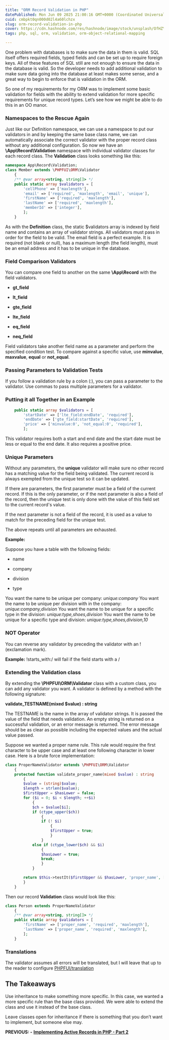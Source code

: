 ```yaml
---
title: "ORM Record Validation in PHP"
datePublished: Mon Jun 09 2025 21:00:16 GMT+0000 (Coordinated Universal Time)
cuid: cmbpkt0qn000d02l4a60lchzx
slug: orm-record-validation-in-php
cover: https://cdn.hashnode.com/res/hashnode/image/stock/unsplash/OfHZYig9SQc/upload/a3dd75123d5b6594447e3d29d8da0e27.jpeg
tags: php, sql, orm, validation, orm-object-relational-mapping

---
```


One problem with databases is to make sure the data in them is valid. SQL itself offers required fields, typed fields and can be set up to require foreign keys. All of these features of SQL still are not enough to ensure the data in the database is valid. So the developer needs to add additional validation to make sure data going into the database at least makes some sense, and a great way to begin to enforce that is validation in the ORM.

So one of my requirements for my ORM was to implement some basic validation for fields with the ability to extend validation for more specific requirements for unique record types. Let’s see how we might be able to do this in an OO manor.

### Namespaces to the Rescue Again

Just like our Definition namespace, we can use a namespace to put our validators in and by keeping the same base class name, we can automatically associate the correct validator with the proper record class without any additional configuration. So now we have an **\\App\\Record\\Validation** namespace with individual validator classes for each record class. The **Validation** class looks something like this:

```php
namespace App\Record\Validation;
class Member extends \PHPFUI\ORM\Validator
	{
 	/** @var array<string, string[]> */
 	public static array $validators = [
 		'cellPhone' => ['maxlength'],
 		'email' => ['required', 'maxlength', 'email', 'unique'],
 		'firstName' => ['required', 'maxlength'],
		'lastName' => ['required', 'maxlength'],
 		'memberId' => ['integer'],
     	];
 	}
```

As with the **Definition** class, the static $validators array is indexed by field name and contains an array of validator strings. All validators must pass in order for the field to be valid. The email field is a perfect example. It is required (not blank or null), has a maximum length (the field length), must be an email address and it has to be unique in the database.

### Field Comparison Validators

You can compare one field to another on the same **\\App\\Record** with the field validators.

* **gt\_field**
    
* **lt\_field**
    
* **gte\_field**
    
* **lte\_field**
    
* **eq\_field**
    
* **neq\_field**
    

Field validators take another field name as a parameter and perform the specified condition test. To compare against a specific value, use **minvalue**, **maxvalue**, **equal** or **not\_equal**.

### Passing Parameters to Validation Tests

If you follow a validation rule by a colon (:), you can pass a parameter to the validator. Use commas to pass multiple parameters for a validator.

### Putting it all Together in an Example

```php
 	public static array $validators = [
 		'startDate' => ['lte_field:endDate', 'required'],
        'endDate' => ['gte_field:startDate', 'required'],
        'price' => ['minvalue:0', 'not_equal:0', 'required'],
     	];
```

This validator requires both a start and end date and the start date must be less or equal to the end date. It also requires a positive price.

### Unique Parameters

Without any parameters, the **unique** validator will make sure no other record has a matching value for the field being validated. The current record is always exempted from the unique test so it can be updated.

If there are parameters, the first parameter must be a field of the current record. If this is the only parameter, or if the next parameter is also a field of the record, then the unique test is only done with the value of this field set to the current record's value.

If the next parameter is not a field of the record, it is used as a value to match for the preceding field for the unique test.

The above repeats until all parameters are exhausted.

**Example:**

Suppose you have a table with the following fields:

* name
    
* company
    
* division
    
* type
    

You want the name to be unique per company: *unique:company* You want the name to be unique per division with in the company: *unique:company,division* You want the name to be unique for a specific type in the division: *unique:type,shoes,division* You want the name to be unique for a specific type and division: *unique:type,shoes,division,10*

### NOT Operator

You can reverse any validator by preceding the validator with an ! (exclamation mark).

**Example:** !starts\_with:/ will fail if the field starts with a /

### Extending the Validation class

By extending the **\\PHPFUI\\ORM\\Validator** class with a custom class, you can add any validator you want. A validator is defined by a method with the following signature:

**validate\_TESTNAME(mixed $value) : string**

The TESTNAME is the name in the array of validator strings. It is passed the value of the field that needs validation. An empty string is returned on a successful validation, or an error message is returned. The error message should be as clear as possible including the expected values and the actual value passed.

Suppose we wanted a proper name rule. This rule would require the first character to be upper case and at least one following character in lower case. Here is a brute force implementation:

```php
class ProperNameValidator extends \PHPFUI\ORM\Validator
    {
	protected function validate_proper_name(mixed $value) : string
		{
        $value = (string)$value;
        $length = strlen($value);
        $firstUpper = $hasLower = false;
        for ($i = 0; $i < $length; ++$i)
            {
            $ch = $value[$i];
            if (ctype_upper($ch))
                {
                if (! $i)
                    {
                    $firstUpper = true;
                    }
                }
            else if (ctype_lower($ch) && $i)
                {
                $hasLower = true;
                break;
                }
            }

		return $this->testIt($firstUpper && $hasLower, 'proper_name', ['value' => $value]);
		}
    }
```

Then our record **Validation** class would look like this:

```php
class Person extends ProperNameValidator
	{
	/** @var array<string, string[]> */
	public static array $validators = [
		'firstName' => ['proper_name', 'required', 'maxlength'],
		'lastName' => ['proper_name', 'required', 'maxlength'],
	    ];
	}
```

### Translations

The validator assumes all errors will be translated, but I will leave that up to the reader to configure [PHPFUI/translation](https://packagist.org/packages/phpfui/translation)

## The Takeaways

Use inheritance to make something more specific. In this case, we wanted a more specific rule than the base class provided. We were able to extend the class and use it instead of the base class.

Leave classes open for inheritance if there is something that you don’t want to implement, but someone else may.

**PREVIOUS: -** [**Implementing Active Records in PHP - Part 2**](https://blog.phpfui.com/implementing-active-records-in-php-part-2-php-part-2)